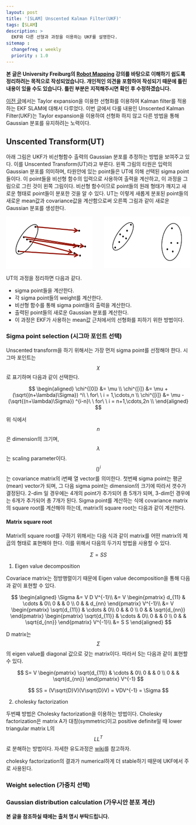 ```yaml
---
layout: post
title: '[SLAM] Unscented Kalman Filter(UKF)'
tags: [SLAM]
description: >
  EKF와 다른 선형과 과정을 이용하는 UKF를 설명한다.
sitemap :
  changefreq : weekly
  priority : 1.0
---
```


**본 글은 University Freiburg의 [Robot Mapping](http://ais.informatik.uni-freiburg.de/teaching/ws13/mapping/) 강의를 바탕으로 이해하기 쉽도록 정리하려는 목적으로 작성되었습니다. 개인적인 의견을 포함하여 작성되기 때문에 틀린 내용이 있을 수도 있습니다. 틀린 부분은 지적해주시면 확인 후 수정하겠습니다.**

[이전 글](http://jinyongjeong.github.io/2017/02/16/lec05_EKF_SLAM/)에서는 Taylor expansion을 이용한 선형화를 이용하여 Kalman filter를 적용하는 EKF SLAM에 대해서 다루었다. 이번 글에서 다룰 내용인 Unscented Kalman Filter(UKF)는 Taylor expansion을 이용하여 선형화 하지 않고 다른 방법을 통해 Gaussian 분포를 유지하려는 노력이다.

## Unscented Transform(UT)

아래 그림은 UKF가 비선형함수 출력의 Gaussian 분포를 추정하는 방법을 보여주고 있다. 이를 Unscented Transform(UT)라고 부른다. 왼쪽 그림의 타원은 입력의 Gaussian 분포를 의미하며, 타원안에 있는 point들은 UT에 의해 선택된 sigma point들이다. 이 point들을 비선형 함수의 입력으로 사용하여 출력을 계산하고, 이 과정을 그림으로 그린 것이 왼쪽 그림이다. 비선형 함수이므로 point들의 원래 형태가 깨지고 새로운 형태로 point들이 분포한 것을 알 수 있다. UT는 이렇게 새롭게 분포된 point들의 새로운 mean값과 covariance값을 계산함으로써 오른쪽 그림과 같이 새로운 Gaussian 분포를 생성한다.

<div style="width:47%; float:left; margin-right:3px;">
<img align="left" src="/images/post/SLAM/lec06_UKF/sample_point.png">
</div>
<div style="width:47%; float:right;">
<img align="right" src="/images/post/SLAM/lec06_UKF/cal_gaussian.png">
</div><div style="clear:both;"></div>

UT의 과정을 정리하면 다음과 같다.

* sigma point들을 계산한다.
* 각 sigma point들의 weight를 계산한다.
* 비선형 함수를 통해 sigma point들의 출력을 계산한다.
* 출력된 point들의 새로운 Gaussian 분포를 계산한다.
* 이 과정은 EKF가 사용하는 mean값 근처에서의 선형화를 피하기 위한 방법이다.

### Sigma point selection (시그마 포인트 선택)

Unscented transform을 하기 위해서는 가장 먼저 sigma point를 선정해야 한다. 시그마 포인트는 $$\chi$$로 표기하며 다음과 같이 선택한다.

$$
\begin{aligned}
\chi^{[0]} &= \mu \\
\chi^{[i]} &= \mu + (\sqrt{(n+\lambda)\Sigma}) ^i\ \ for\ \ i = 1,\cdots,n \\
\chi^{[i]} &= \mu - (\sqrt{(n+\lambda)\Sigma}) ^{i-n}\ \ for\ \ i = n+1,\cdots,2n \\
\end{aligned}
$$

위 식에서 $$n$$은 dimension의 크기며, $$\lambda$$는 scaling parameter이다. $$()^{i}$$ 는 covariance matrix의 i번째 열 vector를 의미한다. 첫번째 sigma point는 평균(mean) vector가 되며, 그 다음 sigma point는 dimension의 크기에 따라서 갯수가 결정된다. 2-dim 일 경우에는 4개의 point가 추가되어 총 5개가 되며, 3-dim인 경우에는 6개가 추가되어 총 7개가 된다. Sigma point를 계산하는 식에 covariance matrix의 square root를 계산해야 하는데, matrix의 square root는 다음과 같이 계산한다.

#### Matrix square root

Matrix의 square root를 구하기 위해서는 다음 식과 같이 matrix를 어떤 matrix의 제곱의 형태로 표현해야 한다. 이를 위해서 다음의 두가지 방법을 사용할 수 있다.

$$
\Sigma = S S
$$

1. Eigen value decomposition

Covariace matrix는 정방행렬이기 때문에 Eigen value decomposition을 통해 다음과 같이 표현할 수 있다.

$$
\begin{aligned}
\Sigma &= V D V^{-1}\\
       &= V
       \begin{pmatrix}
       d_{11} & \cdots & 0\\
       0 & & 0 \\
       0 & & d_{nn}
       \end{pmatrix}
       V^{-1}\\
       &= V
       \begin{pmatrix}
       \sqrt{d_{11}} & \cdots & 0\\
       0 & & 0 \\
       0 & & \sqrt{d_{nn}}
       \end{pmatrix}
       \begin{pmatrix}
       \sqrt{d_{11}} & \cdots & 0\\
       0 & & 0 \\
       0 & & \sqrt{d_{nn}}
       \end{pmatrix}
       V^{-1}\\
       &= S S
\end{aligned}
$$

D matrix는 $$\Sigma$$의 eigen value를 diagonal 값으로 갖는 matrix이다. 따라서 S는 다음과 같이
 표현할 수 있다.
 
$$ S=  V
\begin{pmatrix}
\sqrt{d_{11}} & \cdots & 0\\
0 & & 0 \\
0 & & \sqrt{d_{nn}}
\end{pmatrix}
V^{-1}
$$

$$
SS = (V\sqrt{D}V)(V\sqrt{D}V) = VDV^{-1} = \Sigma
$$

2. cholesky factorization

두번쨰 방법은 Cholesky factorization을 이용하는 방법이다. Cholesky factorization은 matrix A가 대칭(symmetric)이고 positive definite일 때 lower triangular matrix L의 $$LL^T$$ 로 분해하는 방법이다. 자세한 유도과정은 [wiki](https://en.wikipedia.org/wiki/Cholesky_decomposition)를 참고하자.

cholesky factorization의 결과가 numerical하게 더 stable하기 때문에 UKF에서 주로 사용된다.

### Weight selection (가중치 선택)



### Gaussian distribution calculation (가우시안 분포 계산)




**본 글을 참조하실 때에는 출처 명시 부탁드립니다.**
